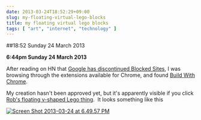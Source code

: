 ```yaml
---
date: 2013-03-24T18:52:29+09:00
slug: my-floating-virtual-lego-blocks
title: my floating virtual lego blocks
tags: [ "art", "internet", "technology" ]
---
```


##18:52 Sunday 24 March 2013

**6:44pm Sunday 24 March 2013**

After reading on HN that [Google has discontinued Blocked Sites](https://support.google.com/websearch/bin/answer.py?hl=en&answer=1210386), I was browsing through the extensions available for Chrome, and found [Build With Chrome](https://chrome.google.com/webstore/detail/build-with-chrome/lbbbhbjeecagnlfgggogfclkdjamoapf).

My creation hasn't been approved yet, but it's apparently visible if you click [Rob's floating v-shaped Lego thing](www.buildwithchrome.com/build/cFId).  It looks something like this

[![Screen Shot 2013-03-24 at 6.49.57 PM](/images/2013/03/Screen-Shot-2013-03-24-at-6.49.57-PM.png)](/images/2013/03/Screen-Shot-2013-03-24-at-6.49.57-PM.png)
